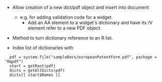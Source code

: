 + Allow creation of a new dict/pdf object and insert into document
  + e.g. for adding validation code for a widget.
    + Add an AA element to a widget's dictionary and have its /V element refer to a new PDF object.
+ Method to turn dictionary reference to an R list.

+ Index list of dictionaries with 
```
  pdf = system.file("sampleDocs/europeanPatentForm.pdf", package = "Rqpdf")
  start = getRoot(pdf)
  dicts = getAllDicts(pdf)
  dicts[[ start$Names ]] 
```

